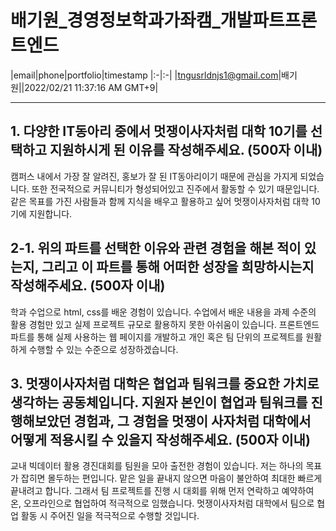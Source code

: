 # 배기원_경영정보학과가좌캠_개발파트프론트엔드

|email|phone|portfolio|timestamp
|:-|:-|
|tngusrldnjs1@gmail.com|배기원||2022/02/21 11:37:16 AM GMT+9|

---
## 1. 다양한 IT동아리 중에서 멋쟁이사자처럼 대학 10기를 선택하고 지원하시게 된 이유를 작성해주세요. (500자 이내)
캠퍼스 내에서 가장 잘 알려진, 홍보가 잘 된 IT동아리이기 때문에 관심을 가지게 되었습니다. 또한 전국적으로 커뮤니티가 형성되어있고 진주에서 활동할 수 있기 때문입니다. 같은 목표를 가진 사람들과 함께 지식을 배우고 활용하고 싶어 멋쟁이사자처럼 대학 10기에 지원합니다.

## 2-1. 위의 파트를 선택한 이유와 관련 경험을 해본 적이 있는지, 그리고 이 파트를 통해 어떠한 성장을 희망하시는지 작성해주세요. (500자 이내)
학과 수업으로 html, css를 배운 경험이 있습니다. 수업에서 배운 내용을 과제 수준의 활용 경험만 있고 실제 프로젝트 규모로 활용하지 못한 아쉬움이 있습니다. 프론트엔드 파트를 통해 실제 사용하는 웹 페이지를 개발하고 개인 혹은 팀 단위의 프로젝트를 원활하게 수행할 수 있는 수준으로 성장하겠습니다. 

## 3. 멋쟁이사자처럼 대학은 협업과 팀워크를 중요한 가치로 생각하는 공동체입니다. 지원자 본인이 협업과 팀워크를 진행해보았던 경험과, 그 경험을 멋쟁이 사자처럼 대학에서 어떻게 적용시킬 수 있을지 작성해주세요. (500자 이내)
교내 빅데이터 활용 경진대회를 팀원을 모아 출전한 경험이 있습니다. 저는 하나의 목표가 잡히면 몰두하는 편입니다. 맡은 일을 끝내지 않으면 마음이 불안하여 최대한 빠르게 끝내려고 합니다. 그래서 팀 프로젝트를 진행 시 대회를 위해 먼저 연락하고 예약하여 온, 오프라인으로 협업하여 적극적으로 임했습니다. 멋쟁이사자처럼 대학에서 팀으로 협업 활동 시 주어진 일을 적극적으로 수행할 것입니다.

